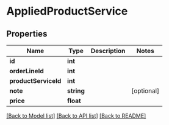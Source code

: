 # AppliedProductService

## Properties
Name | Type | Description | Notes
------------ | ------------- | ------------- | -------------
**id** | **int** |  | 
**orderLineId** | **int** |  | 
**productServiceId** | **int** |  | 
**note** | **string** |  | [optional] 
**price** | **float** |  | 

[[Back to Model list]](../README.md#documentation-for-models) [[Back to API list]](../README.md#documentation-for-api-endpoints) [[Back to README]](../README.md)


